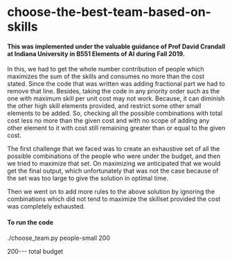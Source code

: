 # choose-the-best-team-based-on-skills

#### This was implemented under the valuable guidance of Prof David Crandall at Indiana University in B551 Elements of AI during Fall 2019.

In this, we had to get the whole number contribution of people which maximizes the sum of the skills and consumes no more than the cost stated.
Since the code that was written was adding fractional part we had to remove that line. Besides, taking the code in any priority order such as the one with maximum skill per unit cost may not work. Because, it can diminish the other high skill elements provided, and restrict some other small elements to be added. So, checking all the possible combinations with total cost less no more than the given cost and with no scope of adding any other element to it with cost still remaining greater than or equal to the given cost.

The first challenge that we faced was to create an exhaustive set of all the possible combinations of the people who were under the budget, and then we tried to maximize that set. On maximizing  we anticipated that we would get the final output, which unfortunately that was not the case because of the  set was too large to give the solution in optimal time.

Then we went on to add more rules to the above solution by ignoring the combinations which did not tend to maximize the skillset provided the cost was completely exhausted. 

#### To run the code

./choose_team.py people-small 200

200--- total budget
